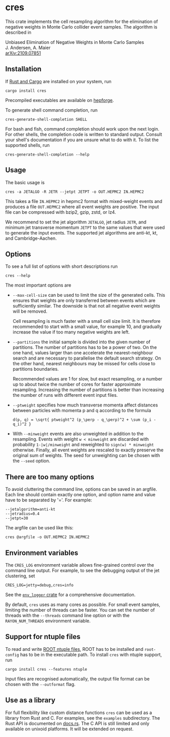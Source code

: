 cres
====

This crate implements the cell resampling algorithm for the
elimination of negative weights in Monte Carlo collider event
samples. The algorithm is described in

Unbiased Elimination of Negative Weights in Monte Carlo Samples\
J. Andersen, A. Maier\
[arXiv:2109.07851](https://arxiv.org/abs/2109.07851)

Installation
------------

If [Rust and Cargo](https://www.rust-lang.org/) are installed on your
system, run

    cargo install cres

Precompiled executables are available on
[hepforge](https://cres.hepforge.org/).

To generate shell command completion, run

    cres-generate-shell-completion SHELL

For bash and fish, command completion should work upon the next login.
For other shells, the completion code is written to standard
output. Consult your shell's documentation if you are unsure what to
do with it. To list the supported shells, run

    cres-generate-shell-completion --help

Usage
-----

The basic usage is

    cres -a JETALGO -R JETR --jetpt JETPT -o OUT.HEPMC2 IN.HEPMC2

This takes a file `IN.HEPMC2` in hepmc2 format with mixed-weight
events and produces a file `OUT.HEPMC2` where all event weights are
positive. The input file can be compressed with bzip2, gzip, zstd, or
lz4.

We recommend to set the jet algorithm `JETALGO`, jet radius
`JETR`, and minimum jet transverse momentum `JETPT` to the same values
that were used to generate the input events. The supported jet
algorithms are anti-kt, kt, and Cambridge-Aachen.

Options
-------

To see a full list of options with short descriptions run

    cres --help

The most important options are

- `--max-cell-size` can be used to limit the size of the generated
  cells. This ensures that weights are only transferred between events
  which are sufficiently similar. The downside is that not all
  negative event weights will be removed.

  Cell resampling is much faster with a small cell size limit. It is
  therefore recommended to start with a small value, for example 10,
  and gradually increase the value if too many negative weights are
  left.

- `--partitions` the initial sample is divided into the given number
  of partitions. The number of partitions has to be a power of two.
  On the one hand, values larger than one accelerate the
  nearest-neighbour search and are necessary to parallelise the
  default search strategy. On the other hand, nearest neighbours may
  be missed for cells close to partitions boundaries.

  Recommended values are 1 for slow, but exact resampling, or a number
  up to about twice the number of cores for faster approximate
  resampling. Increasing the number of partitions is better than
  increasing the number of runs with different event input files.

- `--ptweight` specifies how much transverse momenta affect distances
  between particles with momenta p and q according to the formula

      d(p, q) = \sqrt{ ptweight^2 (p_\perp - q_\perp)^2 + \sum (p_i - q_i)^2 }

- With `--minweight` events are also unweighted in addition to the
  resampling.  Events with weight `w < minweight` are discarded with
  probability `1-|w|/minweight` and reweighted to `sign(w) * minweight`
  otherwise. Finally, all event weights are rescaled to exactly
  preserve the original sum of weights. The seed for unweighting can
  be chosen with the `--seed` option.

There are too many options
--------------------------

To avoid cluttering the command line, options can be saved in an
argfile. Each line should contain exactly one option, and option name
and value have to be separated by '='. For example:

```
--jetalgorithm=anti-kt
--jetradius=0.4
--jetpt=30
```

The argfile can be used like this:

    cres @argfile -o OUT.HEPMC2 IN.HEPMC2

Environment variables
---------------------

The `CRES_LOG` environment variable allows fine-grained control over
the command line output. For example, to see the debugging output of
the jet clustering, set

    CRES_LOG=jetty=debug,cres=info

See the [`env_logger` crate](https://crates.io/crates/env_logger/) for a
comprehensive documentation.

By default, `cres` uses as many cores as possible. For small event
samples, limiting the number of threads can be faster. You can set the
number of threads with the `--threads` command line option or with the
`RAYON_NUM_THREADS` environment variable.

Support for ntuple files
------------------------

To read and write [ROOT ntuple files](https://arxiv.org/abs/1310.7439),
ROOT has to be installed and `root-config` has to be in the executable
path. To install `cres` with ntuple support, run

    cargo install cres --features ntuple

Input files are recognised automatically, the output file format can
be chosen with the `--outformat` flag.

Use as a library
----------------

For full flexibility like custom distance functions `cres` can be used
as a library from Rust and C. For examples, see the `examples`
subdirectory. The Rust API is documented on
[docs.rs](https://docs.rs/crate/cres/). The C API is still limited and
only available on unixoid platforms. It will be extended on request.
